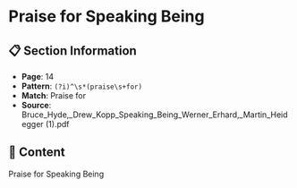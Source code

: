 # Praise for Speaking Being

## 📋 Section Information

- **Page**: 14
- **Pattern**: `(?i)^\s*(praise\s+for)`
- **Match**: Praise for
- **Source**: Bruce_Hyde,_Drew_Kopp_Speaking_Being_Werner_Erhard,_Martin_Heidegger (1).pdf

## 📄 Content

Praise for Speaking Being